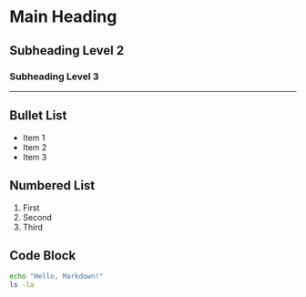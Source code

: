 # Main Heading

## Subheading Level 2

### Subheading Level 3

---

## Bullet List

- Item 1
- Item 2
- Item 3

## Numbered List

1. First
2. Second
3. Third

## Code Block

```bash
echo "Hello, Markdown!"
ls -la
```
